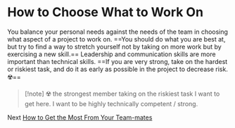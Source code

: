 # How to Choose What to Work On

You balance your personal needs against the needs of the team in choosing what aspect of a project to work on. ==You should do what you are best at, but try to find a way to stretch yourself not by taking on more work but by exercising a new skill.== Leadership and communication skills are more important than technical skills. ==If you are very strong, take on the hardest or riskiest task, and do it as early as possible in the project to decrease risk. ☢️==

> [!note] ☢️ the strongest member taking on the riskiest task
> I want to get here. I want to be highly technically competent / strong.

Next [How to Get the Most From Your Team-mates](03-How-to-Get-the-Most-From-Your-Teammates.md)